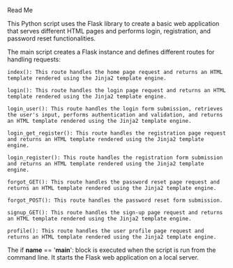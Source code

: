 Read Me

This Python script uses the Flask library to create a basic web application that serves different HTML pages and performs login, registration, and password reset functionalities.

The main script creates a Flask instance and defines different routes for handling requests:

    index(): This route handles the home page request and returns an HTML template rendered using the Jinja2 template engine.

    login(): This route handles the login page request and returns an HTML template rendered using the Jinja2 template engine.

    login_user(): This route handles the login form submission, retrieves the user's input, performs authentication and validation, and returns an HTML template rendered using the Jinja2 template engine.

    login_get_register(): This route handles the registration page request and returns an HTML template rendered using the Jinja2 template engine.

    login_register(): This route handles the registration form submission and returns an HTML template rendered using the Jinja2 template engine.

    forgot_GET(): This route handles the password reset page request and returns an HTML template rendered using the Jinja2 template engine.

    forgot_POST(): This route handles the password reset form submission.

    signup_GET(): This route handles the sign-up page request and returns an HTML template rendered using the Jinja2 template engine.

    profile(): This route handles the user profile page request and returns an HTML template rendered using the Jinja2 template engine.

The if __name__ == '__main__': block is executed when the script is run from the command line. It starts the Flask web application on a local server.
